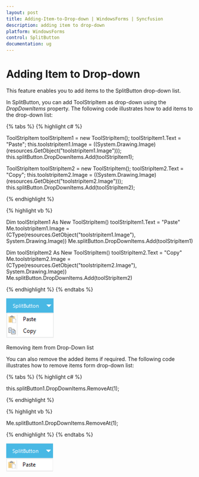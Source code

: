 ```yaml
---
layout: post
title: Adding-Item-to-Drop-down | WindowsForms | Syncfusion
description: adding item to drop-down
platform: WindowsForms
control: SplitButton 
documentation: ug
---
```


# Adding Item to Drop-down

This feature enables you to add items to the SplitButton drop-down list. 

In SplitButton, you can add ToolStripItem as drop-down using the _DropDownItems_ property. The following code illustrates how to add items to the drop-down list:

{% tabs %}
{% highlight c# %}

ToolStripItem toolStripItem1 = new ToolStripItem();
toolStripItem1.Text = "Paste";
this.toolstripitem1.Image = ((System.Drawing.Image)(resources.GetObject("toolstripitem1.Image")));
this.splitButton.DropDownItems.Add(toolStripItem1);

ToolStripItem toolStripItem2 = new ToolStripItem();
toolStripItem2.Text = "Copy";
this.toolstripitem2.Image = ((System.Drawing.Image)(resources.GetObject("toolstripitem2.Image")));
this.splitButton.DropDownItems.Add(toolStripItem2);

{% endhighlight %}

{% highlight vb %}

Dim toolStripItem1 As New ToolStripItem()
toolStripItem1.Text = "Paste"
Me.toolstripitem1.Image = (CType(resources.GetObject("toolstripitem1.Image"), System.Drawing.Image))
Me.splitButton.DropDownItems.Add(toolStripItem1)

Dim toolStripItem2 As New ToolStripItem()
toolStripItem2.Text = "Copy"
Me.toolstripitem2.Image = (CType(resources.GetObject("toolstripitem2.Image"), System.Drawing.Image))
Me.splitButton.DropDownItems.Add(toolStripItem2)  

{% endhighlight %}
{% endtabs %}

![](Adding-Item-to-Drop-down_images/Adding-Item-to-Drop-down_img1.png)


Removing item from Drop-Down list

You can also remove the added items if required. The following code illustrates how to remove items form drop-down list: 

{% tabs %}
{% highlight c# %}

this.splitButton1.DropDownItems.RemoveAt(1);

{% endhighlight %}

{% highlight vb %}

Me.splitButton1.DropDownItems.RemoveAt(1);

{% endhighlight %}
{% endtabs %}

![](Adding-Item-to-Drop-down_images/Adding-Item-to-Drop-down_img2.png)
